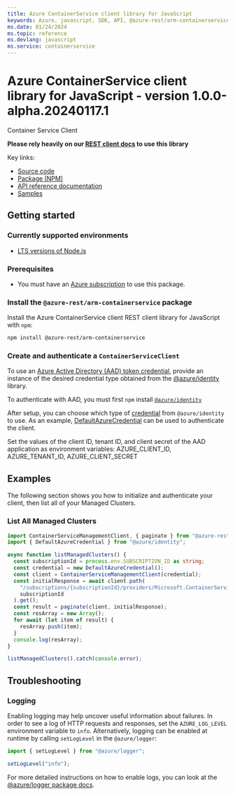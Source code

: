 ```yaml
---
title: Azure ContainerService client library for JavaScript
keywords: Azure, javascript, SDK, API, @azure-rest/arm-containerservice, containerservice
ms.date: 01/24/2024
ms.topic: reference
ms.devlang: javascript
ms.service: containerservice
---
```

# Azure ContainerService client library for JavaScript - version 1.0.0-alpha.20240117.1 


Container Service Client

**Please rely heavily on our [REST client docs](https://github.com/Azure/azure-sdk-for-js/blob/main/documentation/rest-clients.md) to use this library**

Key links:

- [Source code](https://github.com/Azure/azure-sdk-for-js/tree/main/sdk/containerservice/arm-containerservice-rest)
- [Package (NPM)](https://www.npmjs.com/package/@azure-rest/arm-containerservice)
- [API reference documentation](/javascript/api/@azure-rest/arm-containerservice?view=azure-node-preview)
- [Samples](https://github.com/Azure-Samples/azure-samples-js-management)

## Getting started

### Currently supported environments

- [LTS versions of Node.js](https://github.com/nodejs/release#release-schedule)

### Prerequisites

- You must have an [Azure subscription](https://azure.microsoft.com/free/) to use this package.

### Install the `@azure-rest/arm-containerservice` package

Install the Azure ContainerService client REST client library for JavaScript with `npm`:

```bash
npm install @azure-rest/arm-containerservice
```

### Create and authenticate a `ContainerServiceClient`

To use an [Azure Active Directory (AAD) token credential](https://github.com/Azure/azure-sdk-for-js/blob/main/sdk/identity/identity/samples/AzureIdentityExamples.md#authenticating-with-a-pre-fetched-access-token),
provide an instance of the desired credential type obtained from the
[@azure/identity](https://github.com/Azure/azure-sdk-for-js/tree/main/sdk/identity/identity#credentials) library.

To authenticate with AAD, you must first `npm` install [`@azure/identity`](https://www.npmjs.com/package/@azure/identity) 

After setup, you can choose which type of [credential](https://github.com/Azure/azure-sdk-for-js/tree/main/sdk/identity/identity#credentials) from `@azure/identity` to use.
As an example, [DefaultAzureCredential](https://github.com/Azure/azure-sdk-for-js/tree/main/sdk/identity/identity#defaultazurecredential)
can be used to authenticate the client.

Set the values of the client ID, tenant ID, and client secret of the AAD application as environment variables:
AZURE_CLIENT_ID, AZURE_TENANT_ID, AZURE_CLIENT_SECRET

## Examples

The following section shows you how to initialize and authenticate your client, then list all of your Managed Clusters.

### List All Managed Clusters

```typescript
import ContainerServiceManagementClient, { paginate } from "@azure-rest/arm-containerservice";
import { DefaultAzureCredential } from "@azure/identity";

async function listManagedClusters() {
  const subscriptionId = process.env.SUBSCRIPTION_ID as string;
  const credential = new DefaultAzureCredential();
  const client = ContainerServiceManagementClient(credential);
  const initialResponse = await client.path(
    "/subscriptions/{subscriptionId}/providers/Microsoft.ContainerService/managedClusters",
    subscriptionId
  ).get();
  const result = paginate(client, initialResponse);
  const resArray = new Array();
  for await (let item of result) {
    resArray.push(item);
  }
  console.log(resArray);
}

listManagedClusters().catch(console.error);
```

## Troubleshooting

### Logging

Enabling logging may help uncover useful information about failures. In order to see a log of HTTP requests and responses, set the `AZURE_LOG_LEVEL` environment variable to `info`. Alternatively, logging can be enabled at runtime by calling `setLogLevel` in the `@azure/logger`:

```javascript
import { setLogLevel } from "@azure/logger";

setLogLevel("info");
```

For more detailed instructions on how to enable logs, you can look at the [@azure/logger package docs](https://github.com/Azure/azure-sdk-for-js/tree/main/sdk/core/logger).

